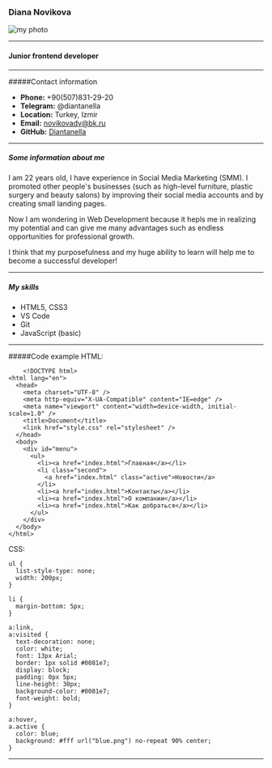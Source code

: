 ### Diana Novikova

![my photo](/%D1%8F.jpg)

---

#### Junior frontend developer

---

#####Contact information

- **Phone:** +90(507)831-29-20
- **Telegram:** @diantanella
- **Location:** Turkey, Izmir
- **Email:** novikovadv@bk.ru
- **GitHub:** [Diantanella](https://github.com/Diantanella)

---

##### Some information about me

I am 22 years old, I have experience in Social Media Marketing (SMM). I promoted other people's businesses (such as high-level furniture, plastic surgery and beauty salons) by improving their social media accounts and by creating small landing pages.

Now I am wondering in Web Development because it hepls me in realizing my potential and can give me many advantages such as endless opportunities for professional growth.

I think that my purposefulness and my huge ability to learn will help me to become a successful developer!

---

##### My skills

- HTML5, CSS3
- VS Code
- Git
- JavaScript (basic)

---

#####Code example
HTML:

```
    <!DOCTYPE html>
<html lang="en">
  <head>
    <meta charset="UTF-8" />
    <meta http-equiv="X-UA-Compatible" content="IE=edge" />
    <meta name="viewport" content="width=device-width, initial-scale=1.0" />
    <title>Document</title>
    <link href="style.css" rel="stylesheet" />
  </head>
  <body>
    <div id="menu">
      <ul>
        <li><a href="index.html">Главная</a></li>
        <li class="second">
          <a href="index.html" class="active">Новости</a>
        </li>
        <li><a href="index.html">Контакты</a></li>
        <li><a href="index.html">О компании</a></li>
        <li><a href="index.html">Как добраться</a></li>
      </ul>
    </div>
  </body>
</html>
```

CSS:

```
ul {
  list-style-type: none;
  width: 200px;
}

li {
  margin-bottom: 5px;
}

a:link,
a:visited {
  text-decoration: none;
  color: white;
  font: 13px Arial;
  border: 1px solid #0081e7;
  display: block;
  padding: 0px 5px;
  line-height: 30px;
  background-color: #0081e7;
  font-weight: bold;
}

a:hover,
a.active {
  color: blue;
  background: #fff url("blue.png") no-repeat 90% center;
}
```

---
